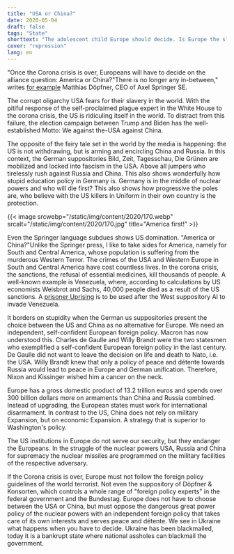 ```yaml
---
title: "USA or China?"
date: 2020-05-04
draft: false
tags: "State"
shorttext: "The adolescent child Europe should decide. Is Europe the slave of a nation or is it a partner for everyone?"
cover: "repression"
lang: en
---
```


"Once the Corona crisis is over, Europeans will have to decide on the alliance question: America or China?"There is no longer any in-between," writes [for example](https://www.welt.de/debatte/kommentare/article207685733/Nach-der-Pandemie-Die-Europaeer-muessen-sich-der-Buendnisfrage-stellen.html "Die Europäer müssen sich der Bündnisfrage stellen") Matthias Döpfner, CEO of Axel Springer SE.

The corrupt oligarchy USA fears for their slavery in the world. With the pitiful response of the self-proclaimed plague expert in the White House to the corona crisis, the US is ridiculing itself in the world. To distract from this failure, the election campaign between Trump and Biden has the well-established Motto: We against the-USA against China.

The opposite of the fairy tale set in the world by the media is happening: the US is not withdrawing, but is arming and encircling China and Russia. In this context, the German suppositories Bild, Zeit, Tagesschau, Die Grünen are mobilized and locked into fascism in the USA. Above all jumpers who tirelessly rush against Russia and China. This also shows wonderfully how stupid education policy in Germany is. Germany is in the middle of nuclear powers and who will die first? This also shows how progressive the poles are, who believe with the US killers in Uniform in their own country is the protection.

{{< image srcwebp="/static/img/content/2020/170.webp" srcalt="/static/img/content/2020/170.jpg" title="America first!" >}}

Even the Springer language subdues shows US domination. "America or China?"Unlike the Springer press, I like to take sides for America, namely for South and Central America, whose population is suffering from the murderous Western Terror. The crimes of the USA and Western Europe in South and Central America have cost countless lives. In the corona crisis, the sanctions, the refusal of essential medicines, kill thousands of people. A well-known example is Venezuela, where, according to calculations by US economists Weisbrot and Sachs, 40,000 people died as a result of the US sanctions. A [prisoner Uprising](https://www.zeit.de/gesellschaft/zeitgeschehen/2020-05/venezuela-gefangenenaufstand-todesfaelle-aufklaerung-amnesty-international "Amnesty International fordert Untersuchung nach Gefangenenaufstand") is to be used after the West suppository AI to invade Venezuela.

It borders on stupidity when the German us suppositories present the choice between the US and China as no alternative for Europe. We need an independent, self-confident European foreign policy. Macron has now understood this. Charles de Gaulle and Willy Brandt were the two statesmen who exemplified a self-confident European foreign policy in the last century. De Gaulle did not want to leave the decision on life and death to Nato, i.e. the USA. Willy Brandt knew that only a policy of peace and détente towards Russia would lead to peace in Europe and German unification. Therefore, Nixon and Kissinger wished him a cancer on the neck.

Europe has a gross domestic product of 13.2 trillion euros and spends over 300 billion dollars more on armaments than China and Russia combined. Instead of upgrading, the European states must work for international disarmament. In contrast to the US, China does not rely on military Expansion, but on economic Expansion. A strategy that is superior to Washington's policy.

The US institutions in Europe do not serve our security, but they endanger the Europeans. In the struggle of the nuclear powers USA, Russia and China for supremacy the nuclear missiles are programmed on the military facilities of the respective adversary.

If the Corona crisis is over, Europe must not follow the foreign policy guidelines of the world terrorist. Not even the suppository of Döpfner & Konsorten, which controls a whole range of "foreign policy experts" in the federal government and the Bundestag. Europe does not have to choose between the USA or China, but must oppose the dangerous great power policy of the nuclear powers with an independent foreign policy that takes care of its own interests and serves peace and détente. We see in Ukraine what happens when you have to decide. Ukraine has been blackmailed, today it is a bankrupt state where national assholes can blackmail the government.
